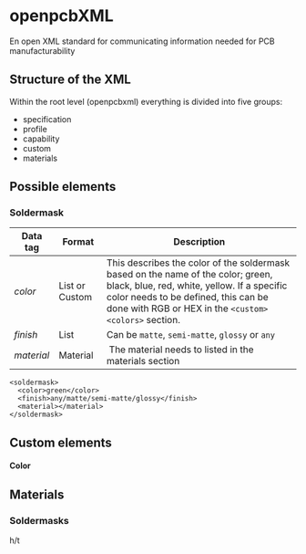 # openpcbXML
En open XML standard for communicating information needed for PCB manufacturability

## Structure of the XML
Within the root level (openpcbxml) everything is divided into five groups:
- specification
- profile
- capability
- custom
- materials

## Possible elements

### Soldermask

Data tag | Format | Description
---------|--------|-------------
*color* | List or Custom | This describes the color of the soldermask based on the name of the color; green, black, blue, red, white, yellow. If a specific color needs to be defined, this can be done with RGB or HEX in the `<custom><colors>` section.
*finish* | List | Can be `matte`, `semi-matte`, `glossy` or `any`
*material* | Material | The material needs to listed in the materials section

```
<soldermask>
  <color>green</color>
  <finish>any/matte/semi-matte/glossy</finish>
  <material></material>
</soldermask>
```


## Custom elements

#### Color


## Materials

### Soldermasks
  <ipc-sm-804-class>h/t</ipc-sm-804-class>
